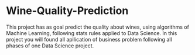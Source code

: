 # Wine-Quality-Prediction
This project has as goal predict the quality about wines, using algorithms of Machine Learning, following stats rules applied to Data Science. In this project you will found all apllication of business problem following all phases of one Data Science project.
